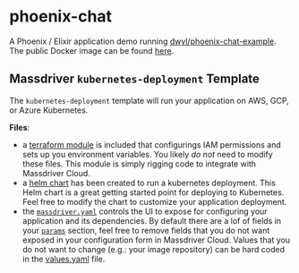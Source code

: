 # phoenix-chat

A Phoenix / Elixir application demo running [dwyl/phoenix-chat-example](https://github.com/massdriver-cloud/phoenix-chat-example). The public Docker image can be found [here](https://hub.docker.com/repository/docker/massdrivercloud/express-mongo-guestbook).

## Massdriver `kubernetes-deployment` Template

The `kubernetes-deployment` template will run your application on AWS, GCP, or Azure Kubernetes.

**Files**:

* a [terraform module](./src) is included that configurings IAM permissions and sets up you environment variables. You likely _do not_ need to modify these files. This module is simply rigging code to integrate with Massdriver Cloud.
* a [helm chart](./src/chart) has been created to run a kubernetes deployment. This Helm chart is a great getting started point for deploying to Kubernetes. Feel free to modify the chart to customize your application deployment.
* the [`massdriver.yaml`](./massdriver.yaml) controls the UI to expose for configuring your application and its dependencies. By default there are a lof of fields in your [`params`](https://docs.massdriver.cloud/bundles/configuration#bundle-params) section, feel free to remove fields that you do not want exposed in your configuration form in Massdriver Cloud. Values that you do not want to change (e.g.: your image repository) can be hard coded in the [values.yaml](./src/chart/values.yaml) file.
